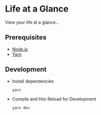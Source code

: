 # Life at a Glance

View your life at a glance...

## Prerequisites

* [Node.js](https://nodejs.org/en/)
* [Yarn](https://yarnpkg.com/)

## Development

- Install dependencies

  ```sh
  yarn
  ```

- Compile and Hot-Reload for Development

  ```sh
  yarn dev
  ```
